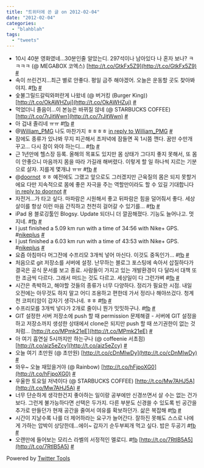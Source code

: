 ```yaml
---
title: "트위터에 쓴 글 on 2012-02-04"
date: "2012-02-04"
categories: 
  - "blahblah"
tags: 
  - "tweets"
---
```


- 10시 40분 영화였네...30분인줄 알았는디. 297석이나 남아있다 나 혼자 보나? ㅋㅋㅋㅋ (@ MEGABOX 코엑스) [http://t.co/GtkFx5Z9](http://t.co/GtkFx5Z9) [#](http://twitter.com/blurblah/statuses/163431306758340609)
- 속이 쓰린건지...최근 별로 안좋다. 평일 금주 해야겠어. 오늘은 운동할 곳도 찾아봐야지. #[fb](http://search.twitter.com/search?q=%23fb) [#](http://twitter.com/blurblah/statuses/163432447655165952)
- 숯불그릴드갈릭와퍼란게 나왔네 (@ 버거킹 (Burger King)) [http://t.co/OkAWHZuj](http://t.co/OkAWHZuj) [#](http://twitter.com/blurblah/statuses/163467730702446594)
- 먹었더니 졸음이...이 본능은 바뀌질 않네 (@ STARBUCKS COFFEE) [http://t.co/7rJitWwn](http://t.co/7rJitWwn) [#](http://twitter.com/blurblah/statuses/163475178121216000)
- 아 겁내 졸리네 ㅠㅠ #[fb](http://search.twitter.com/search?q=%23fb) [#](http://twitter.com/blurblah/statuses/163492319662850048)
- @[William\_PMG](http://twitter.com/William_PMG) 나도 마찬가지 ㅎㅎㅎㅎ [in reply to William\_PMG](http://twitter.com/William_PMG/statuses/163503849418661888) [#](http://twitter.com/blurblah/statuses/163504041350017024)
- 잠에도 종류가 있나봐 무지 피곤해서 초저녁에 잠들면 꼭 1시쯤 깬다. 꿈만 수만개 꾸고... 다시 잠이 와야 하는디... #[fb](http://search.twitter.com/search?q=%23fb) [#](http://twitter.com/blurblah/statuses/163656223919575040)
- 근 1년만에 헬스장 등록. 올해의 목표도 있지만 몸 상태가 그다지 좋지 못해서, 또 몸이 안좋으니 마음까지 몸을 따라 가길래 해버렸다. 이렇게 할 일 하나씩 지르는 기분으로 살자. 지를게 몇개냐 ㅠㅠ #[fb](http://search.twitter.com/search?q=%23fb) [#](http://twitter.com/blurblah/statuses/163934591147720704)
- @[doornot](http://twitter.com/doornot) ㅎㅎ 예전에도 그랬고 앞으로도 그러겠지만 근육질의 몸은 되지 못할거에요 다만 지속적으로 몸에 좋은 자극을 주는 역할만이라도 할 수 있길 기대합니다 [in reply to doornot](http://twitter.com/doornot/statuses/163938793479614464) [#](http://twitter.com/blurblah/statuses/163941254047072256)
- 자전거...가 타고 싶다. 마파람은 시원해서 좋고 뒤파람은 힘을 덜어줘서 좋다. 세상살이를 항상 이런 마음 간직하고 천천히 걸어갈 수 있기를... #[fb](http://search.twitter.com/search?q=%23fb) [#](http://twitter.com/blurblah/statuses/164003050019762176)
- iPad 용 블로깅툴인 Blogsy. Update 되더니 더 깔끔해졌다. 기능도 늘어나고. 멋지네. #[fb](http://search.twitter.com/search?q=%23fb) [#](http://twitter.com/blurblah/statuses/164028903806078978)
- I just finished a 5.09 km run with a time of 34:56 with Nike+ GPS. #[nikeplus](http://search.twitter.com/search?q=%23nikeplus) [#](http://twitter.com/blurblah/statuses/164697351653556224)
- I just finished a 6.03 km run with a time of 43:53 with Nike+ GPS. #[nikeplus](http://search.twitter.com/search?q=%23nikeplus) [#](http://twitter.com/blurblah/statuses/165037127434903553)
- 요즘 아침마다 머그잔에 수프리모 3개씩 넣어 마신다. 이것도 중독인가... #[fb](http://search.twitter.com/search?q=%23fb) [#](http://twitter.com/blurblah/statuses/165261153507885056)
- 처음으로 git 저장소를 서버에 설정. 난무하는 블로그 포스팅에 속아서 삽질하다가 결국은 공식 문서를 보고 종료. 사람들이 가지고 있는 개발환경이 다 달라서 대책 또한 조금씩 다르다. 그래서 떠드는 것도 다르고. 세상일이 다 그런가벼 #[fb](http://search.twitter.com/search?q=%23fb) [#](http://twitter.com/blurblah/statuses/165261796381437952)
- 시간은 촉박하고, 해야할 것들의 종류가 너무 다양하다. 정리가 필요한 시점. 내일 오전에는 아무것도 하지 말고 어디 조용하고 편한데 가서 정리나 해야쓰겄다. 청계천 코피티암이 갑자기 생각나네. ㅎㅎ #[fb](http://search.twitter.com/search?q=%23fb) [#](http://twitter.com/blurblah/statuses/165320968573681664)
- 수프리모를 3개씩 넣다가 2개로 줄이니 뭔가 밋밋하구나. #[fb](http://search.twitter.com/search?q=%23fb) [#](http://twitter.com/blurblah/statuses/165321387827937281)
- GIT 설정한 서버 저장소에 push 할 때 permission 문제해결 - 서버에 GIT 설정을 하고 저장소까지 생성한 상태에서 clone은 되지만 push 할 때 쓰기권한이 없는 것처럼... [http://t.co/MPmk21eE](http://t.co/MPmk21eE) [#](http://twitter.com/blurblah/statuses/165326704980664320)
- 아 여기 흡연실 5시까지만 하는구나 (@ coffeenie 서초점) [http://t.co/aiz5eZcy](http://t.co/aiz5eZcy) [#](http://twitter.com/blurblah/statuses/165384952131764224)
- 오늘 여기 초만원 (@ 초만원) [http://t.co/cDnMIwDy](http://t.co/cDnMIwDy) [#](http://twitter.com/blurblah/statuses/165391862985801728)
- 와우~ 오늘 재밌을거야 (@ Rainbow) [http://t.co/hFjpoXG0](http://t.co/hFjpoXG0) [#](http://twitter.com/blurblah/statuses/165444826274332673)
- 우울한 토요일 저녁이다 (@ STARBUCKS COFFEE) [http://t.co/Mw7AHJ5A](http://t.co/Mw7AHJ5A) [#](http://twitter.com/blurblah/statuses/165755141268570112)
- 너무 단순하게 생각한건지 좋아하는 일이랑 공부에만 신경쓰면서 살 수는 없는 건가보다. 그런게 불가능하다면 선택은 두가지. 다른 부분도 신경쓸 수 있도록 빈 공간을 추가로 만들던가 현재 공간을 줄여서 여유를 확보하던가. 삶은 복잡해 #[fb](http://search.twitter.com/search?q=%23fb) [#](http://twitter.com/blurblah/statuses/165760606828376064)
- 시간이 지날수록 나를 더 제어하라는 요구가 늘어간다. 잘하진 못해도 스스로 나에게 가하는 압박이 상당한데...에이~ 갑자기 순두부찌개 먹고 싶다. 밥은 두공기 #[fb](http://search.twitter.com/search?q=%23fb) [#](http://twitter.com/blurblah/statuses/165762983455227904)
- 오랜만에 들어보는 모리스 라벨의 서정적인 멜로디. #[fb](http://search.twitter.com/search?q=%23fb) [http://t.co/7RtIB5A5](http://t.co/7RtIB5A5) [#](http://twitter.com/blurblah/statuses/165765722155384832)

Powered by [Twitter Tools](http://alexking.org/projects/wordpress)
